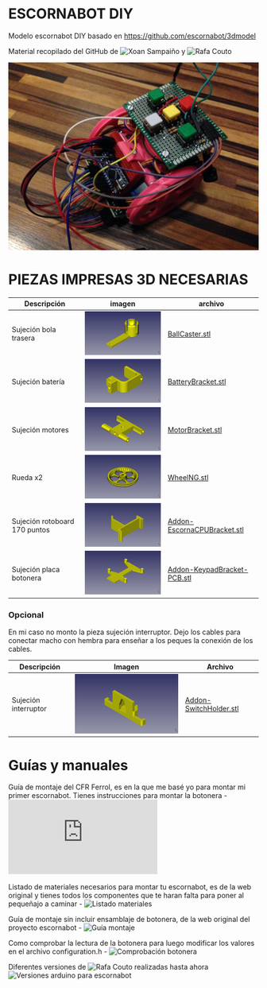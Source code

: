 # ESCORNABOT DIY
Modelo escornabot DIY basado en https://github.com/escornabot/3dmodel  
  
Material recopilado del GitHub de ![Xoan Sampaiño](https://github.com/xoan) y ![Rafa Couto](https://github.com/rafacouto)
  
![Escornabot DIY](imagenes/Escornabot-DIY.jpg)
  
  
# PIEZAS IMPRESAS 3D NECESARIAS
  
Descripción         | imagen          | archivo         
------------- | ------------- | ------------- 
Sujeción bola trasera|![BallCaster.stl](imagenes/BallCaster.png) | [BallCaster.stl](STL/BallCaster.stl) 
Sujeción batería|![BatteryBracket.stl](imagenes/BatteryBracket.png) | [BatteryBracket.stl](STL/BatteryBracket.stl) 
Sujeción motores|![MotorBracket.stl](imagenes/MotorBracket.png) | [MotorBracket.stl](STL/MotorBracket.stl) 
Rueda x2|![WheelNG.stl](imagenes/WheelNG.png) | [WheelNG.stl](STL/WheelNG.stl) 
Sujeción rotoboard 170 puntos|![Addon-EscornaCPUBracket.stl](imagenes/Addon-EscornaCPUBracket.png) | [Addon-EscornaCPUBracket.stl](STL/Addon-EscornaCPUBracket.stl)
Sujeción placa botonera|![Addon-KeypadBracket-PCB.stl](imagenes/Addon-KeypadBracket-PCB.png) | [Addon-KeypadBracket-PCB.stl](STL/Addon-KeypadBracket-PCB.stl)
  
  
### Opcional
  
En mi caso no monto la pieza sujeción interruptor. Dejo los cables para conectar macho con hembra para enseñar a los peques la conexión de los cables.

Descripción         | Imagen          | Archivo          
------------- | ------------- | ------------- 
Sujeción interruptor|![Addon-SwitchHolder.stl](imagenes/Addon-SwitchHolder.png) | [Addon-SwitchHolder.stl](STL/Addon-SwitchHolder.stl) 
  
# Guías y manuales
  
Guía de montaje del CFR Ferrol, es en la que me basé yo para montar mi primer escornabot. Tienes instrucciones para montar la botonera - ![Guía montaje CFR Ferrol](https://www.edu.xunta.gal/centros/cfrferrol/aulavirtual2/pluginfile.php/18631/mod_resource/content/0/doc/Proxecto_K-KuriBOT_CFR_FERROL.pdf)

Listado de materiales necesarios para montar tu escornabot, es de la web original y tienes todos los componentes que te haran falta para poner al pequeñajo a caminar - ![Listado materiales](http://escornabot.org/wiki/index.php/Lista_de_materiales_(Brivoi))

Guía de montaje sin incluir ensamblaje de botonera, de la web original del proyecto escornabot - ![Guía montaje](http://escornabot.org/wiki/index.php/Gu%C3%ADa_de_montaje_(Brivoi))

Como comprobar la lectura de la botonera para luego modificar los valores en el archivo configuration.h - ![Comprobación botonera](https://escornabot.com/web/es/content/comprobacion-y-configuracion-de-las-lecturas-de-botonera)

Diferentes versiones de ![Rafa Couto](https://github.com/rafacouto) realizadas hasta ahora ![Versiones arduino para escornabot](https://github.com/escornabot/arduino/releases)
